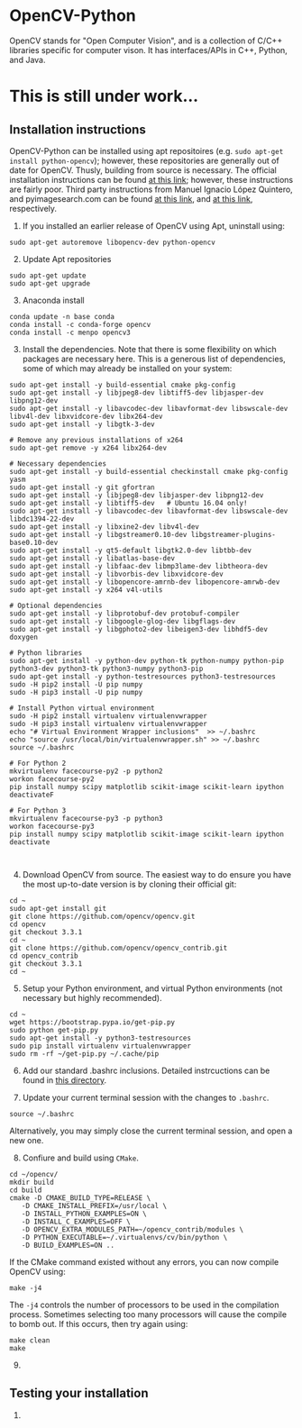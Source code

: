 # OpenCV-Python
OpenCV stands for "Open Computer Vision", and is a collection of C/C++ libraries specific for computer vison.  It has interfaces/APIs in C++, Python, and Java. 

# This is still under work...

## Installation instructions
OpenCV-Python can be installed using apt repositoires (e.g. `sudo apt-get install python-opencv`); however, these repositories are generally out of date for OpenCV.  Thusly, building from source is necessary.  The official installation instructions can be found [at this link](https://docs.opencv.org/3.4.1/d2/de6/tutorial_py_setup_in_ubuntu.html); however, these instructions are fairly poor.  Third party instructions from Manuel Ignacio López Quintero, and pyimagesearch.com can be found [at this link](https://milq.github.io/install-opencv-ubuntu-debian/), and [at this link](https://www.pyimagesearch.com/2016/10/24/ubuntu-16-04-how-to-install-opencv/), respectively.

   1. If you installed an earlier release of OpenCV using Apt, uninstall using:

```
sudo apt-get autoremove libopencv-dev python-opencv
```

   2. Update Apt repositories

```
sudo apt-get update
sudo apt-get upgrade
```

   3. Anaconda install

```
conda update -n base conda
conda install -c conda-forge opencv 
conda install -c menpo opencv3
```



   3. Install the dependencies.  Note that there is some flexibility on which packages are necessary here.  This is a generous list of dependencies, some of which may already be installed on your system:

```
sudo apt-get install -y build-essential cmake pkg-config
sudo apt-get install -y libjpeg8-dev libtiff5-dev libjasper-dev libpng12-dev
sudo apt-get install -y libavcodec-dev libavformat-dev libswscale-dev libv4l-dev libxvidcore-dev libx264-dev
sudo apt-get install -y libgtk-3-dev

# Remove any previous installations of x264
sudo apt-get remove -y x264 libx264-dev

# Necessary dependencies
sudo apt-get install -y build-essential checkinstall cmake pkg-config yasm
sudo apt-get install -y git gfortran
sudo apt-get install -y libjpeg8-dev libjasper-dev libpng12-dev
sudo apt-get install -y libtiff5-dev   # Ubuntu 16.04 only!
sudo apt-get install -y libavcodec-dev libavformat-dev libswscale-dev libdc1394-22-dev
sudo apt-get install -y libxine2-dev libv4l-dev
sudo apt-get install -y libgstreamer0.10-dev libgstreamer-plugins-base0.10-dev
sudo apt-get install -y qt5-default libgtk2.0-dev libtbb-dev
sudo apt-get install -y libatlas-base-dev
sudo apt-get install -y libfaac-dev libmp3lame-dev libtheora-dev
sudo apt-get install -y libvorbis-dev libxvidcore-dev
sudo apt-get install -y libopencore-amrnb-dev libopencore-amrwb-dev
sudo apt-get install -y x264 v4l-utils

# Optional dependencies
sudo apt-get install -y libprotobuf-dev protobuf-compiler
sudo apt-get install -y libgoogle-glog-dev libgflags-dev
sudo apt-get install -y libgphoto2-dev libeigen3-dev libhdf5-dev doxygen

# Python libraries
sudo apt-get install -y python-dev python-tk python-numpy python-pip python3-dev python3-tk python3-numpy python3-pip
sudo apt-get install -y python-testresources python3-testresources
sudo -H pip2 install -U pip numpy
sudo -H pip3 install -U pip numpy

# Install Python virtual environment
sudo -H pip2 install virtualenv virtualenvwrapper
sudo -H pip3 install virtualenv virtualenvwrapper
echo "# Virtual Environment Wrapper inclusions"  >> ~/.bashrc
echo "source /usr/local/bin/virtualenvwrapper.sh" >> ~/.bashrc
source ~/.bashrc
  
# For Python 2
mkvirtualenv facecourse-py2 -p python2
workon facecourse-py2
pip install numpy scipy matplotlib scikit-image scikit-learn ipython
deactivateF

# For Python 3
mkvirtualenv facecourse-py3 -p python3
workon facecourse-py3
pip install numpy scipy matplotlib scikit-image scikit-learn ipython
deactivate



```

   4. Download OpenCV from source.  The easiest way to do ensure you have the most up-to-date version is by cloning their official git:

```
cd ~
sudo apt-get install git
git clone https://github.com/opencv/opencv.git
cd opencv 
git checkout 3.3.1 
cd ~
git clone https://github.com/opencv/opencv_contrib.git
cd opencv_contrib
git checkout 3.3.1
cd ~
```

   5. Setup your Python environment, and virtual Python environments (not necessary but highly recommended).

```
cd ~
wget https://bootstrap.pypa.io/get-pip.py
sudo python get-pip.py
sudo apt-get install -y python3-testresources
sudo pip install virtualenv virtualenvwrapper
sudo rm -rf ~/get-pip.py ~/.cache/pip
```

   6. Add our standard .bashrc inclusions.  Detailed instrcuctions can be found in [this directory](https://github.com/riplaboratory/Kanaloa/tree/master/SoftwareInstallation/.bashrc_inclusions).
   
   7. Update your current terminal session with the changes to `.bashrc`.

```
source ~/.bashrc
```
   Alternatively, you may simply close the current terminal session, and open a new one.
   
   8. Confiure and build using `CMake`.

```
cd ~/opencv/
mkdir build
cd build
cmake -D CMAKE_BUILD_TYPE=RELEASE \
   -D CMAKE_INSTALL_PREFIX=/usr/local \
   -D INSTALL_PYTHON_EXAMPLES=ON \
   -D INSTALL_C_EXAMPLES=OFF \
   -D OPENCV_EXTRA_MODULES_PATH=~/opencv_contrib/modules \
   -D PYTHON_EXECUTABLE=~/.virtualenvs/cv/bin/python \
   -D BUILD_EXAMPLES=ON .. 
```

   If the CMake command existed without any errors, you can now compile OpenCV using:

```
make -j4
```

   The `-j4` controls the number of processors to be used in the compilation process.  Sometimes selecting too many processors will cause the compile to bomb out.  If this occurs, then try again using: 

```
make clean
make
```

   9.
   
## Testing your installation

   1. 
   
   
